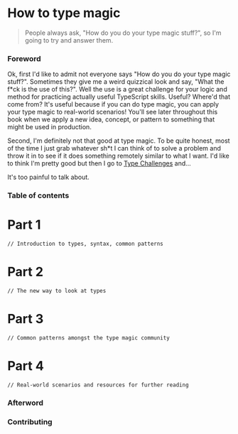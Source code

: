 # How to type magic

> People always ask, "How do you do your type magic stuff?", so I'm going to try and answer them.

### Foreword

Ok, first I'd like to admit not everyone says "How do you do your type magic stuff?".
Sometimes they give me a weird quizzical look and say, "What the f\*ck is the use of this?".
Well the use is a great challenge for your logic and method for practicing actually useful TypeScript skills.
Useful? Where'd that come from? 
It's useful because if you can do type magic, you can apply your type magic to real-world scenarios!
You'll see later throughout this book when we apply a new idea, concept, or pattern to something that might be used in production.

Second, I'm definitely not that good at type magic.
To be quite honest, most of the time I just grab whatever sh\*t I can think of to solve a problem and throw it in to see if it does something remotely similar to what I want.
I'd like to think I'm pretty good but then I go to [Type Challenges](https://github.com/type-challenges/type-challenges/issues) and...

It's too painful to talk about.

### Table of contents

# Part 1

```
// Introduction to types, syntax, common patterns
```

# Part 2

```
// The new way to look at types
```

# Part 3

```
// Common patterns amongst the type magic community
```

# Part 4

```
// Real-world scenarios and resources for further reading
```

### Afterword

### Contributing
